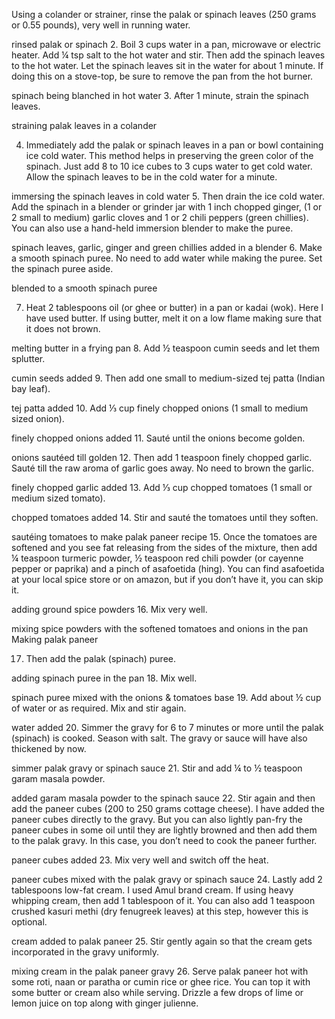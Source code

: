 Using a colander or strainer, rinse the palak or spinach leaves (250 grams or 0.55 pounds), very well in running water.

rinsed palak or spinach
2. Boil 3 cups water in a pan, microwave or electric heater. Add ¼ tsp salt to the hot water and stir. Then add the spinach leaves to the hot water. Let the spinach leaves sit in the water for about 1 minute. If doing this on a stove-top, be sure to remove the pan from the hot burner. 


spinach being blanched in hot water
3. After 1 minute, strain the spinach leaves.

straining palak leaves in a colander

4. Immediately add the palak or spinach leaves in a pan or bowl containing ice cold water. This method helps in preserving the green color of the spinach. Just add 8 to 10 ice cubes to 3 cups water to get cold water. Allow the spinach leaves to be in the cold water for a minute.

immersing the spinach leaves in cold water
5. Then drain the ice cold water. Add the spinach in a blender or grinder jar with 1 inch chopped ginger, (1 or 2 small to medium) garlic cloves and 1 or 2 chili peppers (green chillies). You can also use a hand-held immersion blender to make the puree.


spinach leaves, garlic, ginger and green chillies added in a blender
6. Make a smooth spinach puree. No need to add water while making the puree. Set the spinach puree aside.

blended to a smooth spinach puree

7. Heat 2 tablespoons oil (or ghee or butter) in a pan or kadai (wok). Here I have used butter. If using butter, melt it on a low flame making sure that it does not brown.

melting butter in a frying pan
8. Add ½ teaspoon cumin seeds and let them splutter.

cumin seeds added
9. Then add one small to medium-sized tej patta (Indian bay leaf).

tej patta added 
10. Add ⅓ cup finely chopped onions (1 small to medium sized onion).

finely chopped onions added
11. Sauté until the onions become golden.

onions sautéed till golden
12. Then add 1 teaspoon finely chopped garlic. Sauté till the raw aroma of garlic goes away. No need to brown the garlic.

finely chopped garlic added
13. Add ⅓ cup chopped tomatoes (1 small or medium sized tomato).

chopped tomatoes added
14. Stir and sauté the tomatoes until they soften.

sautéing tomatoes to make palak paneer recipe
15. Once the tomatoes are softened and you see fat releasing from the sides of the mixture, then add ¼ teaspoon turmeric powder, ½ teaspoon red chili powder (or cayenne pepper or paprika) and a pinch of asafoetida (hing). You can find asafoetida at your local spice store or on amazon, but if you don’t have it, you can skip it.

adding ground spice powders
16. Mix very well.

mixing spice powders with the softened tomatoes and onions in the pan
Making palak paneer

17. Then add the palak (spinach) puree.

adding spinach puree in the pan
18. Mix well.

spinach puree mixed with the onions & tomatoes base
19. Add about ½ cup of water or as required. Mix and stir again.

water added
20. Simmer the gravy for 6 to 7 minutes or more until the palak (spinach) is cooked. Season with salt. The gravy or sauce will have also thickened by now.

simmer palak gravy or spinach sauce
21. Stir and add ¼ to ½ teaspoon garam masala powder.

added garam masala powder to the spinach sauce
22. Stir again and then add the paneer cubes (200 to 250 grams cottage cheese). I have added the paneer cubes directly to the gravy. But you can also lightly pan-fry the paneer cubes in some oil until they are lightly browned and then add them to the palak gravy. In this case, you don’t need to cook the paneer further.

paneer cubes added
23. Mix very well and switch off the heat.

paneer cubes mixed with the palak gravy or spinach sauce
24. Lastly add 2 tablespoons low-fat cream. I used Amul brand cream. If using heavy whipping cream, then add 1 tablespoon of it. You can also add 1 teaspoon crushed kasuri methi (dry fenugreek leaves) at this step, however this is optional.

cream added to palak paneer
25. Stir gently again so that the cream gets incorporated in the gravy uniformly.

mixing cream in the palak paneer gravy
26. Serve palak paneer hot with some roti, naan or paratha or cumin rice or ghee rice. You can top it with some butter or cream also while serving. Drizzle a few drops of lime or lemon juice on top along with ginger julienne.

